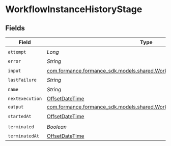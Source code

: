 # WorkflowInstanceHistoryStage


## Fields

| Field                                                                                                                                   | Type                                                                                                                                    | Required                                                                                                                                | Description                                                                                                                             |
| --------------------------------------------------------------------------------------------------------------------------------------- | --------------------------------------------------------------------------------------------------------------------------------------- | --------------------------------------------------------------------------------------------------------------------------------------- | --------------------------------------------------------------------------------------------------------------------------------------- |
| `attempt`                                                                                                                               | *Long*                                                                                                                                  | :heavy_check_mark:                                                                                                                      | N/A                                                                                                                                     |
| `error`                                                                                                                                 | *String*                                                                                                                                | :heavy_minus_sign:                                                                                                                      | N/A                                                                                                                                     |
| `input`                                                                                                                                 | [com.formance.formance_sdk.models.shared.WorkflowInstanceHistoryStageInput](../../models/shared/WorkflowInstanceHistoryStageInput.md)   | :heavy_check_mark:                                                                                                                      | N/A                                                                                                                                     |
| `lastFailure`                                                                                                                           | *String*                                                                                                                                | :heavy_minus_sign:                                                                                                                      | N/A                                                                                                                                     |
| `name`                                                                                                                                  | *String*                                                                                                                                | :heavy_check_mark:                                                                                                                      | N/A                                                                                                                                     |
| `nextExecution`                                                                                                                         | [OffsetDateTime](https://docs.oracle.com/javase/8/docs/api/java/time/OffsetDateTime.html)                                               | :heavy_minus_sign:                                                                                                                      | N/A                                                                                                                                     |
| `output`                                                                                                                                | [com.formance.formance_sdk.models.shared.WorkflowInstanceHistoryStageOutput](../../models/shared/WorkflowInstanceHistoryStageOutput.md) | :heavy_minus_sign:                                                                                                                      | N/A                                                                                                                                     |
| `startedAt`                                                                                                                             | [OffsetDateTime](https://docs.oracle.com/javase/8/docs/api/java/time/OffsetDateTime.html)                                               | :heavy_check_mark:                                                                                                                      | N/A                                                                                                                                     |
| `terminated`                                                                                                                            | *Boolean*                                                                                                                               | :heavy_check_mark:                                                                                                                      | N/A                                                                                                                                     |
| `terminatedAt`                                                                                                                          | [OffsetDateTime](https://docs.oracle.com/javase/8/docs/api/java/time/OffsetDateTime.html)                                               | :heavy_minus_sign:                                                                                                                      | N/A                                                                                                                                     |